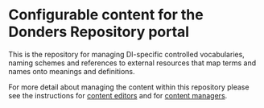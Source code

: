 # Configurable content for the Donders Repository portal

This is the repository for managing DI-specific controlled vocabularies, naming schemes and references to external resources that map terms and names onto meanings and definitions.

For more detail about managing the content within this repository please see the instructions for [content editors](/administration/edit_configurable_content.md) and for [content managers](/administration/configurable_content.md).
